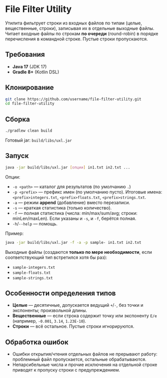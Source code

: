 # File Filter Utility

Утилита фильтрует строки из входных файлов по типам (целые, вещественные, строки),
записывая их в отдельные выходные файлы. Читает входные файлы по строкам **по очереди** (round-robin)
в порядке перечисления в командной строке. Пустые строки пропускаются.

## Требования
- **Java 17** (JDK 17)
- **Gradle 8+** (Kotlin DSL)

## Клонирование
```bash
git clone https://github.com/username/file-filter-utility.git
cd file-filter-utility
```

## Сборка
```bash
./gradlew clean build
```
Готовый jar: `build/libs/uxl.jar`

## Запуск
```bash
java -jar build/libs/uxl.jar [опции] in1.txt in2.txt ...
```

Опции:
- `-o <path>` — каталог для результатов (по умолчанию `.`)
- `-p <prefix>` — префикс имен (по умолчанию пусто). Итоговые имена: `<prefix>integers.txt`, `<prefix>floats.txt`, `<prefix>strings.txt`.
- `-a` — режим **append** (добавление) вместо перезаписи.
- `-s` — краткая статистика (только количество).
- `-f` — полная статистика (числа: min/max/sum/avg; строки: minLen/maxLen). Если указаны и `-s`, и `-f`, берётся полная.
- `-h`/`--help` — помощь.

Пример:
```bash
java -jar build/libs/uxl.jar -f -a -p sample- in1.txt in2.txt
```
Выходные файлы (создаются **только по мере необходимости**, если соответствующий тип встретился хотя бы раз):
- `sample-integers.txt`
- `sample-floats.txt`
- `sample-strings.txt`

## Особенности определения типов
- **Целые** — десятичные, допускается ведущий `+`/`-`, без точки и экспоненты; произвольной длины.
- **Вещественные** — если строка содержит точку или экспоненту `E/e` (например, `-0.001`, `3.14`, `1.23E-10`).
- **Строки** — всё остальное. Пустые строки игнорируются.

## Обработка ошибок
- Ошибки открытия/чтения отдельных файлов не прерывают работу: проблемный файл пропускается, остальные обрабатываются.
- Непарсибельные числа и прочие исключения на отдельной строке приводят к пропуску строки с предупреждением.
